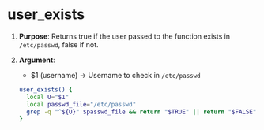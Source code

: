 # user_exists

1. **Purpose**: Returns true if the user passed to the function exists in `/etc/passwd`, 
   false if not.

2. **Argument**:
   
   - \$1 (username) -> Username to check in `/etc/passwd`
   
   ```bash
   user_exists() {
     local U="$1"
     local passwd_file="/etc/passwd"
     grep -q "^${U}" $passwd_file && return "$TRUE" || return "$FALSE"
   }
   ```
